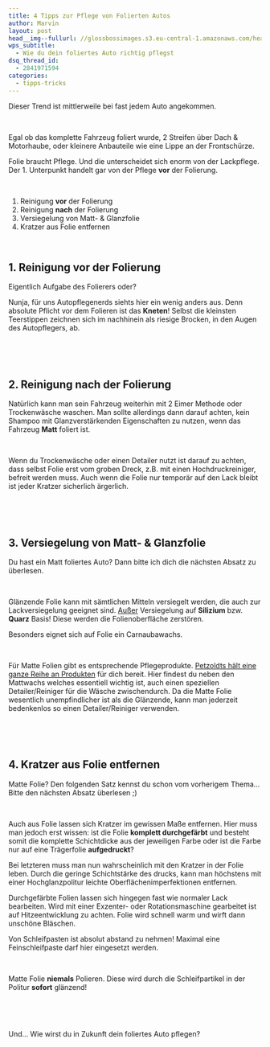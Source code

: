 ```yaml
---
title: 4 Tipps zur Pflege von Folierten Autos
author: Marvin
layout: post
head__img--fullurl: //glossbossimages.s3.eu-central-1.amazonaws.com/headerimg/folie.jpg
wps_subtitle:
  - Wie du dein foliertes Auto richtig pflegst
dsq_thread_id:
  - 2841971594
categories:
  - tipps-tricks
---
```

Dieser Trend ist mittlerweile bei fast jedem Auto angekommen.

&nbsp;

Egal ob das komplette Fahrzeug foliert wurde, 2 Streifen über Dach & Motorhaube, oder kleinere Anbauteile wie eine Lippe an der Frontschürze.

Folie braucht Pflege. Und die unterscheidet sich enorm von der Lackpflege. Der 1. Unterpunkt handelt gar von der Pflege **vor** der Folierung.

&nbsp;

1.  Reinigung **vor** der Folierung
2.  Reinigung **nach** der Folierung
3.  Versiegelung von Matt- & Glanzfolie
4.  Kratzer aus Folie entfernen

&nbsp;

## 1. Reinigung **vor** der Folierung

Eigentlich Aufgabe des Folierers oder?

Nunja, für uns Autopflegenerds siehts hier ein wenig anders aus. Denn absolute Pflicht vor dem Folieren ist das **Kneten**! Selbst die kleinsten Teerstippen zeichnen sich im nachhinein als riesige Brocken, in den Augen des Autopflegers, ab.

&nbsp;

&nbsp;

## 2. Reinigung nach der Folierung

Natürlich kann man sein Fahrzeug weiterhin mit 2 Eimer Methode oder Trockenwäsche waschen. Man sollte allerdings dann darauf achten, kein Shampoo mit Glanzverstärkenden Eigenschaften zu nutzen, wenn das Fahrzeug **Matt** foliert ist.

&nbsp;

Wenn du Trockenwäsche oder einen Detailer nutzt ist darauf zu achten, dass selbst Folie erst vom groben Dreck, z.B. mit einen Hochdruckreiniger, befreit werden muss. Auch wenn die Folie nur temporär auf den Lack bleibt ist jeder Kratzer sicherlich ärgerlich.

&nbsp;

&nbsp;

## 3. Versiegelung von Matt- & Glanzfolie

Du hast ein Matt foliertes Auto? Dann bitte ich dich die nächsten Absatz zu überlesen.

&nbsp;

Glänzende Folie kann mit sämtlichen Mitteln versiegelt werden, die auch zur Lackversiegelung geeignet sind. <span style="text-decoration: underline;">Außer</span> Versiegelung auf **Silizium** bzw. **Quarz** Basis! Diese werden die Folienoberfläche zerstören.

Besonders eignet sich auf Folie ein Carnaubawachs.

&nbsp;

Für Matte Folien gibt es entsprechende Pflegeprodukte. <a title="Mattpflege bei Petzoldts" href="http://www.petzoldts.de/shop/Fahrzeugpflege/Mattfolien-und-Mattlackpflege-c-1_148.html" target="_blank">Petzoldts hält eine ganze Reihe an Produkten</a> für dich bereit. Hier findest du neben den Mattwachs welches essentiell wichtig ist, auch einen speziellen Detailer/Reiniger für die Wäsche zwischendurch. Da die Matte Folie wesentlich unempfindlicher ist als die Glänzende, kann man jederzeit bedenkenlos so einen Detailer/Reiniger verwenden.

&nbsp;

&nbsp;

## 4. Kratzer aus Folie entfernen

Matte Folie? Den folgenden Satz kennst du schon vom vorherigem Thema&#8230; Bitte den nächsten Absatz überlesen ;)

&nbsp;

Auch aus Folie lassen sich Kratzer im gewissen Maße entfernen. Hier muss man jedoch erst wissen: ist die Folie **komplett durchgefärbt** und besteht somit die komplette Schichtdicke aus der jeweiligen Farbe oder ist die Farbe nur auf eine Trägerfolie **aufgedruckt**?

Bei letzteren muss man nun wahrscheinlich mit den Kratzer in der Folie leben. Durch die geringe Schichtstärke des drucks, kann man höchstens mit einer Hochglanzpolitur leichte Oberflächenimperfektionen entfernen.

Durchgefärbte Folien lassen sich hingegen fast wie normaler Lack bearbeiten. Wird mit einer Exzenter- oder Rotationsmaschine gearbeitet ist auf Hitzeentwicklung zu achten. Folie wird schnell warm und wirft dann unschöne Bläschen.

Von Schleifpasten ist absolut abstand zu nehmen! Maximal eine Feinschleifpaste darf hier eingesetzt werden.

&nbsp;

Matte Folie **niemals** Polieren. Diese wird durch die Schleifpartikel in der Politur **sofort** glänzend!

&nbsp;

&nbsp;

Und&#8230; Wie wirst du in Zukunft dein foliertes Auto pflegen?
